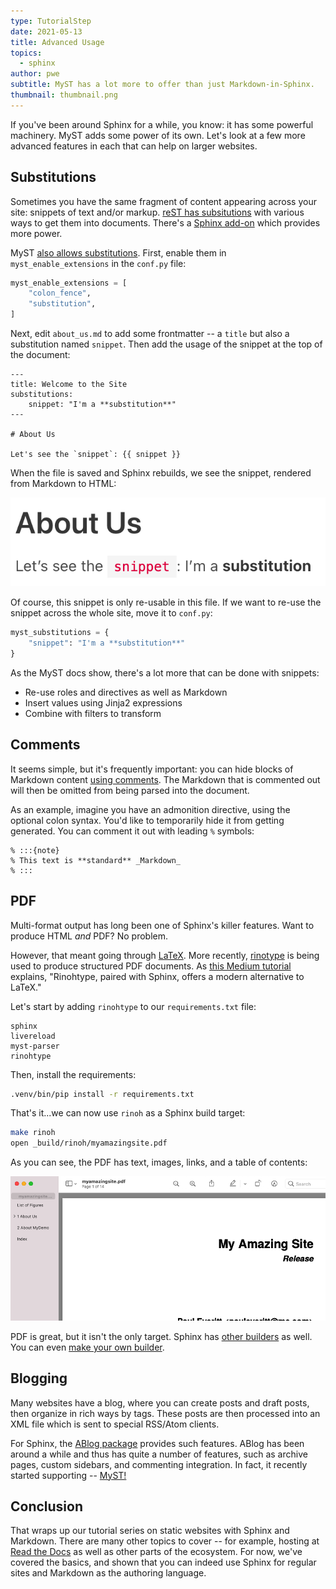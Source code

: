 ```yaml
---
type: TutorialStep
date: 2021-05-13
title: Advanced Usage
topics:
  - sphinx
author: pwe
subtitle: MyST has a lot more to offer than just Markdown-in-Sphinx.
thumbnail: thumbnail.png
---
```


If you've been around Sphinx for a while, you know: it has some powerful machinery.
MyST adds some power of its own.
Let's look at a few more advanced features in each that can help on larger websites.

## Substitutions

Sometimes you have the same fragment of content appearing across your site: snippets of text and/or markup.
[reST has subsitutions](https://www.sphinx-doc.org/en/master/usage/restructuredtext/basics.html#substitutions) with various ways to get them into documents.
There's a [Sphinx add-on](https://pypi.org/project/sphinx-ext-substitution/) which provides more power.

MyST [also allows substitutions](https://myst-parser.readthedocs.io/en/latest/using/syntax-optional.html#substitutions-with-jinja2).
First, enable them in `myst_enable_extensions` in the `conf.py` file:

```python
myst_enable_extensions = [
    "colon_fence",
    "substitution",
]
```

Next, edit `about_us.md` to add some frontmatter -- a `title` but also a substitution named `snippet`.
Then add the usage of the snippet at the top of the document:

```
---
title: Welcome to the Site
substitutions:
    snippet: "I'm a **substitution**"
---

# About Us

Let's see the `snippet`: {{ snippet }}
```

When the file is saved and Sphinx rebuilds, we see the snippet, rendered from Markdown to HTML:

![Substitution](substitution.png)

Of course, this snippet is only re-usable in this file.
If we want to re-use the snippet across the whole site, move it to `conf.py`:

```python
myst_substitutions = {
    "snippet": "I'm a **substitution**"
}
```

As the MyST docs show, there's a lot more that can be done with snippets:

- Re-use roles and directives as well as Markdown
- Insert values using Jinja2 expressions
- Combine with filters to transform

## Comments

It seems simple, but it's frequently important: you can hide blocks of Markdown content [using comments](https://myst-parser.readthedocs.io/en/latest/using/syntax.html#comments).
The Markdown that is commented out will then be omitted from being parsed into the document.

As an example, imagine you have an admonition directive, using the optional colon syntax.
You'd like to temporarily hide it from getting generated.
You can comment it out with leading `%` symbols:

```
% :::{note}
% This text is **standard** _Markdown_
% :::
```

## PDF

Multi-format output has long been one of Sphinx's killer features.
Want to produce HTML _and_ PDF?
No problem.

However, that meant going through [LaTeX](https://en.wikipedia.org/wiki/LaTeX).
More recently, [rinotype](https://github.com/brechtm/rinohtype) is being used to produce structured PDF documents.
As [this Medium tutorial](https://medium.com/@richdayandnight/a-simple-tutorial-on-how-to-document-your-python-project-using-sphinx-and-rinohtype-177c22a15b5b) explains, "Rinohtype, paired with Sphinx, offers a modern alternative to LaTeX."

Let's start by adding `rinohtype` to our `requirements.txt` file:

```
sphinx
livereload
myst-parser
rinohtype
```

Then, install the requirements:

```bash
.venv/bin/pip install -r requirements.txt
```

That's it...we can now use `rinoh` as a Sphinx build target:

```bash
make rinoh
open _build/rinoh/myamazingsite.pdf
```

As you can see, the PDF has text, images, links, and a table of contents:

![PDF](rinohtype.png)

PDF is great, but it isn't the only target.
Sphinx has [other builders](https://www.sphinx-doc.org/en/3.x/usage/builders/index.html) as well.
You can even [make your own builder](https://www.sphinx-doc.org/en/3.x/extdev/builderapi.html#sphinx.builders.Builder).

## Blogging

Many websites have a blog, where you can create posts and draft posts, then organize in rich ways by tags.
These posts are then processed into an XML file which is sent to special RSS/Atom clients.

For Sphinx, the [ABlog package](https://ablog.readthedocs.io/) provides such features.
ABlog has been around a while and thus has quite a number of features, such as archive pages, custom sidebars, and commenting integration.
In fact, it recently started supporting -- [MyST!](https://ablog.readthedocs.io/manual/markdown/)

## Conclusion

That wraps up our tutorial series on static websites with Sphinx and Markdown.
There are many other topics to cover -- for example, hosting at [Read the Docs](https://readthedocs.org) as well as other parts of the ecosystem.
For now, we've covered the basics, and shown that you can indeed use Sphinx for regular sites and Markdown as the authoring language.
